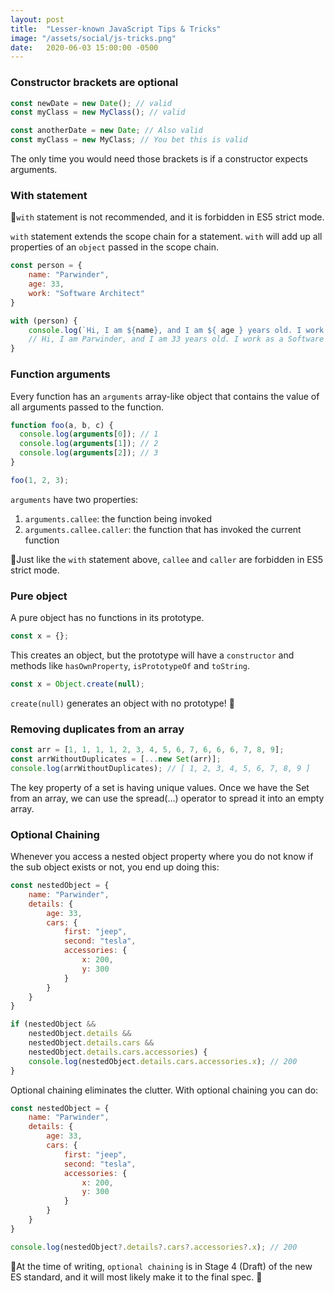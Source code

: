 ```yaml
---
layout: post
title:  "Lesser-known JavaScript Tips & Tricks"
image: "/assets/social/js-tricks.png"
date:   2020-06-03 15:00:00 -0500
---
```


### Constructor brackets are optional

```javascript
const newDate = new Date(); // valid
const myClass = new MyClass(); // valid

const anotherDate = new Date; // Also valid
const myClass = new MyClass; // You bet this is valid
```

The only time you would need those brackets is if a constructor expects arguments.

### With statement

🚨`with` statement is not recommended, and it is forbidden in ES5 strict mode.

`with` statement extends the scope chain for a statement. `with` will add up all properties of an `object` passed in the scope chain.

```javascript
const person = {
    name: "Parwinder",
    age: 33,
    work: "Software Architect"
}

with (person) {
    console.log(`Hi, I am ${name}, and I am ${ age } years old. I work as a ${work}.`);
    // Hi, I am Parwinder, and I am 33 years old. I work as a Software Architect.
}
```

### Function arguments

Every function has an `arguments` array-like object that contains the value of all arguments passed to the function.

```javascript
function foo(a, b, c) {
  console.log(arguments[0]); // 1
  console.log(arguments[1]); // 2
  console.log(arguments[2]); // 3
}

foo(1, 2, 3);
```

`arguments` have two properties:

1. `arguments.callee`: the function being invoked
2. `arguments.callee.caller`: the function that has invoked the current function

🚨Just like the `with` statement above, `callee` and `caller` are forbidden in ES5 strict mode.

### Pure object

A pure object has no functions in its prototype.

```javascript
const x = {};
```

This creates an object, but the prototype will have a `constructor` and methods like `hasOwnProperty`, `isPrototypeOf` and `toString`.

```javascript
const x = Object.create(null);
```

`create(null)` generates an object with no prototype! 🤯

### Removing duplicates from an array

```javascript
const arr = [1, 1, 1, 1, 2, 3, 4, 5, 6, 7, 6, 6, 6, 7, 8, 9];
const arrWithoutDuplicates = [...new Set(arr)];
console.log(arrWithoutDuplicates); // [ 1, 2, 3, 4, 5, 6, 7, 8, 9 ]
```

The key property of a set is having unique values. Once we have the Set from an array, we can use the spread(...) operator to spread it into an empty array.

### Optional Chaining

Whenever you access a nested object property where you do not know if the sub object exists or not, you end up doing this:

```javascript
const nestedObject = {
    name: "Parwinder",
    details: {
        age: 33,
        cars: {
            first: "jeep",
            second: "tesla",
            accessories: {
                x: 200,
                y: 300
            }
        }
    }
}

if (nestedObject &&
    nestedObject.details &&
    nestedObject.details.cars &&
    nestedObject.details.cars.accessories) {
    console.log(nestedObject.details.cars.accessories.x); // 200
}
```

Optional chaining eliminates the clutter. With optional chaining you can do:

```javascript
const nestedObject = {
    name: "Parwinder",
    details: {
        age: 33,
        cars: {
            first: "jeep",
            second: "tesla",
            accessories: {
                x: 200,
                y: 300
            }
        }
    }
}

console.log(nestedObject?.details?.cars?.accessories?.x); // 200
```

🚨At the time of writing, `optional chaining` is in Stage 4 (Draft) of the new ES standard, and it will most likely make it to the final spec. 🤞
